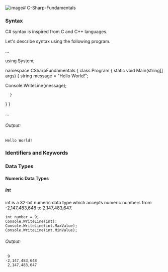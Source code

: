 ![image](https://github.com/NaveenChittimalla/C-Sharp-Fundamentals/assets/4600249/ac82c885-ae36-4103-a0b1-bad5e44602d4)# C-Sharp-Fundamentals

### Syntax
C# syntax is inspired from C and C++ languages.

Let's describe syntax using the following program.

...

using System;

namespace CSharpFundamentals
{
   class Program
   {
      static void Main(string[] args)
      {
        string message = "Hello World!";

   Console.WriteLine(message);

      }
   }
}

...


###### Output:
```
Hello World!
```

### Identifiers and Keywords


### Data Types

#### Numeric Data Types

##### int
int is a 32-bit numeric data type which accepts numeric numbers from -2,147,483,648 to 2,147,483,647.


```
int number = 9;
Console.WriteLine(int): 
Console.WriteLine(int.MaxValue);
Console.WriteLine(int.MinValue); 
```
###### Output:
```
 9
-2,147,483,648 
 2,147,483,647 
```
